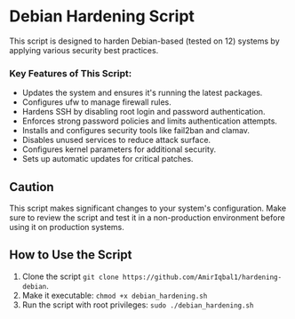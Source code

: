 # Debian Hardening Script

This script is designed to harden Debian-based (tested on 12) systems by applying various security best practices.

### Key Features of This Script:

* Updates the system and ensures it's running the latest packages.
* Configures ufw to manage firewall rules.
* Hardens SSH by disabling root login and password authentication.
* Enforces strong password policies and limits authentication attempts.
* Installs and configures security tools like fail2ban and clamav.
* Disables unused services to reduce attack surface.
* Configures kernel parameters for additional security.
* Sets up automatic updates for critical patches.

## Caution
This script makes significant changes to your system's configuration. Make sure to review the script and test it in a non-production environment before using it on production systems.

## How to Use the Script

1. Clone the script ```git clone https://github.com/AmirIqbal1/hardening-debian```.
2. Make it executable: ```chmod +x debian_hardening.sh ```
3. Run the script with root privileges: ```sudo ./debian_hardening.sh ```
